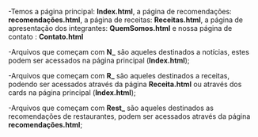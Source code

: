 -Temos a página principal: **Index.html**, a página de recomendações: **recomendações.html**, a página de receitas: **Receitas.html**, a página de apresentação dos integrantes: **QuemSomos.html** e nossa página de contato : **Contato.html**

-Arquivos que começam com **N_** são aqueles destinados a notícias, estes podem ser acessados na página principal (**Index.html**);

-Arquivos que começam com **R_** são aqueles destinados a receitas, podendo ser acessados através da página **Receita.html** ou através dos cards na página principal (**Index.html**);

-Arquivos que começam com **Rest_** são aqueles destinados as recomendações de restaurantes, podem ser acessados através da página **recomendações.html**;